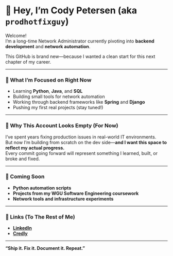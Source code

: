 # 👋 Hey, I’m Cody Petersen (aka `prodhotfixguy`)

Welcome!  
I’m a long-time Network Administrator currently pivoting into **backend development** and **network automation**.

This GitHub is brand new—because I wanted a clean start for this next chapter of my career.

---

### 🧭 What I’m Focused on Right Now

- Learning **Python**, **Java**, and **SQL**
- Building small tools for network automation
- Working through backend frameworks like **Spring** and **Django**
- Pushing my first real projects (stay tuned!)

---

### 🚀 Why This Account Looks Empty (For Now)

I’ve spent years fixing production issues in real-world IT environments.  
But now I’m building from scratch on the dev side—**and I want this space to reflect my actual progress.**  
Every commit going forward will represent something I learned, built, or broke and fixed.

---

### 🧰 Coming Soon

- **Python automation scripts**  
- **Projects from my WGU Software Engineering coursework**  
- **Network tools and infrastructure experiments**

---

### 📇 Links (To The Rest of Me)

- **[LinkedIn](https://www.linkedin.com/in/cody-petersen/)**
- **[Credly](https://www.credly.com/users/cody-petersen)**

---

**“Ship it. Fix it. Document it. Repeat.”**  
